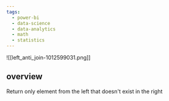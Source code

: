 ```yaml
---
tags:
  - power-bi
  - data-science
  - data-analytics
  - math
  - statistics
---
```

![[left_anti_join-1012599031.png]]

## overview
Return only element from the left that doesn't exist in the right